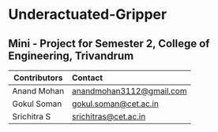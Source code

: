 # Underactuated-Gripper
Mini - Project for Semester 2, College of Engineering, Trivandrum
-------------------------
| Contributors |Contact |
|---|:--|
| Anand Mohan | anandmohan3112@gmail.com |
| Gokul Soman  | gokul.soman@cet.ac.in |
| Srichitra S | srichitras@cet.ac.in |
